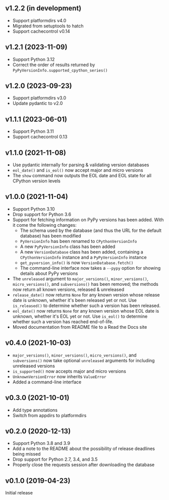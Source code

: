 v1.2.2 (in development)
-----------------------
- Support platformdirs v4.0
- Migrated from setuptools to hatch
- Support cachecontrol v0.14

v1.2.1 (2023-11-09)
-------------------
- Support Python 3.12
- Correct the order of results returned by
  `PyPyVersionInfo.supported_cpython_series()`

v1.2.0 (2023-09-23)
-------------------
- Support platformdirs v3.0
- Update pydantic to v2.0

v1.1.1 (2023-06-01)
-------------------
- Support Python 3.11
- Support cachecontrol 0.13

v1.1.0 (2021-11-08)
-------------------
- Use pydantic internally for parsing & validating version databases
- `eol_date()` and `is_eol()` now accept major and micro versions
- The `show` command now outputs the EOL date and EOL state for all CPython
  version levels

v1.0.0 (2021-11-04)
-------------------
- Support Python 3.10
- Drop support for Python 3.6
- Support for fetching information on PyPy versions has been added.  With it
  come the following changes:
    - The schema used by the database (and thus the URL for the default
      database) has been modified
    - `PyVersionInfo` has been renamed to `CPythonVersionInfo`
    - A new `PyPyVersionInfo` class has been added
    - A new `VersionDatabase` class has been added, containing a
      `CPythonVersionInfo` instance and a `PyPyVersionInfo` instance
    - `get_pyversion_info()` is now `VersionDatabase.fetch()`
    - The command-line interface now takes a `--pypy` option for showing
      details about PyPy versions
- The `unreleased` argument to `major_versions()`, `minor_versions()`,
  `micro_versions()`, and `subversions()` has been removed; the methods now
  return all known versions, released & unreleased
- `release_date()` now returns `None` for any known version whose release date
  is unknown, whether it's been released yet or not.  Use `is_released()` to
  determine whether such a version has been released.
- `eol_date()` now returns `None` for any known version whose EOL date is
  unknown, whether it's EOL yet or not.  Use `is_eol()` to determine whether
  such a version has reached end-of-life.
- Moved documentation from README file to a Read the Docs site

v0.4.0 (2021-10-03)
-------------------
- `major_versions()`, `minor_versions()`, `micro_versions()`, and
  `subversions()` now take optional `unreleased` arguments for including
  unreleased versions
- `is_supported()` now accepts major and micro versions
- `UnknownVersionError` now inherits `ValueError`
- Added a command-line interface

v0.3.0 (2021-10-01)
-------------------
- Add type annotations
- Switch from appdirs to platformdirs

v0.2.0 (2020-12-13)
-------------------
- Support Python 3.8 and 3.9
- Add a note to the README about the possibility of release deadlines being
  missed
- Drop support for Python 2.7, 3.4, and 3.5
- Properly close the requests session after downloading the database

v0.1.0 (2019-04-23)
-------------------
Initial release
